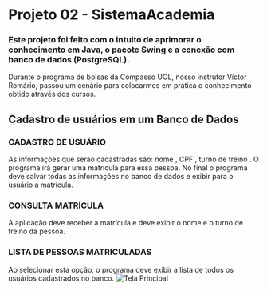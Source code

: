# Projeto 02 - SistemaAcademia
### Este projeto foi feito com o intuito de aprimorar o conhecimento em Java, o pacote Swing e a conexão com banco de dados (PostgreSQL).
Durante o programa de bolsas da Compasso UOL, nosso instrutor Víctor Romário, passou um cenário para colocarmos em prática o conhecimento obtido através dos cursos.


## Cadastro de usuários em um Banco de Dados

### CADASTRO DE USUÁRIO
As informações que serão cadastradas são: nome , CPF , turno de treino . O programa irá gerar uma
matrícula para essa pessoa. No final o programa deve salvar todas as informações no banco de dados e exibir para o usuário a matrícula.

### CONSULTA MATRÍCULA
A aplicação deve receber a matrícula e deve exibir o nome e o turno de treino da pessoa.

### LISTA DE PESSOAS MATRICULADAS
Ao selecionar esta opção, o programa deve exibir a lista de todos os usuários cadastrados no banco.
![Tela Principal](https://user-images.githubusercontent.com/16904654/117059817-9532d180-acf6-11eb-8e8c-982a8bf9ff54.png)

